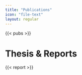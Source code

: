 ```yaml
---
title: "Publications"
icon: "file-text"
layout: regular
---
```


{{< pubs >}}

# <i class="fa fa-book" aria-hidden="true"></i> Thesis & Reports

{{< report >}}
